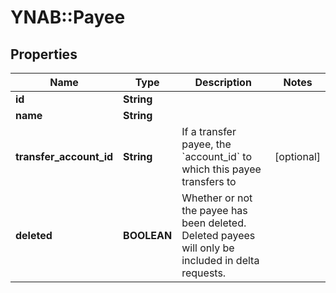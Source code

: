 # YNAB::Payee

## Properties
Name | Type | Description | Notes
------------ | ------------- | ------------- | -------------
**id** | **String** |  | 
**name** | **String** |  | 
**transfer_account_id** | **String** | If a transfer payee, the &#x60;account_id&#x60; to which this payee transfers to | [optional] 
**deleted** | **BOOLEAN** | Whether or not the payee has been deleted.  Deleted payees will only be included in delta requests. | 


